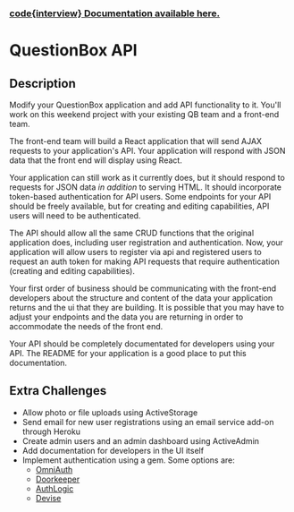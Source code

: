 ### [code{interview} Documentation available here.](https://hackmd.io/s/r1caJfOxm)

# QuestionBox API

## Description

Modify your QuestionBox application and add API functionality to it. You'll work on this weekend project with your existing QB team and a front-end team.

The front-end team will build a React application that will send AJAX requests to your application's API. Your application will respond with JSON data that the front end will display using React.

Your application can still work as it currently does, but it should respond to requests for JSON data _in addition_ to serving HTML. It should incorporate token-based authentication for API users. Some endpoints for your API should be freely available, but for creating and editing capabilities, API users will need to be authenticated.

The API should allow all the same CRUD functions that the original application does, including user registration and authentication. Now, your application will allow users to register via api and registered users to request an auth token for making API requests that require authentication (creating and editing capabilities).

Your first order of business should be communicating with the front-end developers about the structure and content of the data your application returns and the ui that they are building. It is possible that you may have to adjust your endpoints and the data you are returning in order to accommodate the needs of the front end.

Your API should be completely documentated for developers using your API. The README for your application is a good place to put this documentation.

## Extra Challenges

- Allow photo or file uploads using ActiveStorage
- Send email for new user registrations using an email service add-on through Heroku
- Create admin users and an admin dashboard using ActiveAdmin
- Add documentation for developers in the UI itself
- Implement authentication using a gem. Some options are:
  - [OmniAuth](https://github.com/omniauth/omniauth)
  - [Doorkeeper](https://github.com/doorkeeper-gem/doorkeeper)
  - [AuthLogic](https://github.com/binarylogic/authlogic)
  - [Devise](https://github.com/omniauth/omniauth)
